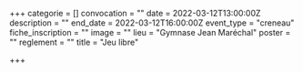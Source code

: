 +++
categorie = []
convocation = ""
date = 2022-03-12T13:00:00Z
description = ""
end_date = 2022-03-12T16:00:00Z
event_type = "creneau"
fiche_inscription = ""
image = ""
lieu = "Gymnase Jean Maréchal"
poster = ""
reglement = ""
title = "Jeu libre"

+++
        